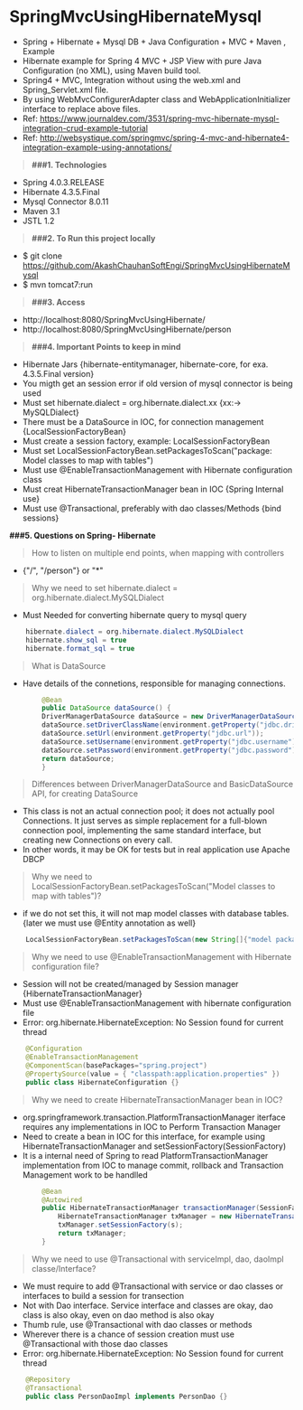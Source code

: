 # SpringMvcUsingHibernateMysql

* Spring + Hibernate + Mysql DB + Java Configuration + MVC + Maven , Example
* Hibernate example for Spring 4 MVC + JSP View with pure Java Configuration (no XML), using Maven build tool.
* Spring4 + MVC, Integration without using the web.xml and Spring_Servlet.xml file. 
* By using WebMvcConfigurerAdapter class and WebApplicationInitializer interface to replace above files.
* Ref: https://www.journaldev.com/3531/spring-mvc-hibernate-mysql-integration-crud-example-tutorial
* Ref: http://websystique.com/springmvc/spring-4-mvc-and-hibernate4-integration-example-using-annotations/

> **###1. Technologies**
* Spring 4.0.3.RELEASE
* Hibernate 4.3.5.Final
* Mysql Connector 8.0.11
* Maven 3.1
* JSTL 1.2

> **###2. To Run this project locally**
* $ git clone https://github.com/AkashChauhanSoftEngi/SpringMvcUsingHibernateMysql
* $ mvn tomcat7:run

> **###3.  Access** 
* http://localhost:8080/SpringMvcUsingHibernate/
* http://localhost:8080/SpringMvcUsingHibernate/person

> **###4.  Important Points to keep in mind**
* Hibernate Jars {hibernate-entitymanager, hibernate-core, for exa. 4.3.5.Final version}
* You migth get an session error if old version of mysql connector is being used
* Must set hibernate.dialect = org.hibernate.dialect.xx {xx:-> MySQLDialect}
* There must be a DataSource in IOC, for connection management {LocalSessionFactoryBean}
* Must create a session factory, example: LocalSessionFactoryBean
* Must set LocalSessionFactoryBean.setPackagesToScan("package: Model classes to map with tables")
* Must use @EnableTransactionManagement with Hibernate configuration class
* Must creat HibernateTransactionManager bean in IOC {Spring Internal use}
* Must use @Transactional, preferably with dao classes/Methods {bind sessions}

**###5.  Questions on Spring- Hibernate**
> How to listen on multiple end points, when mapping with controllers
* {"/", "/person"} or "*"

> Why we need to set hibernate.dialect = org.hibernate.dialect.MySQLDialect
* Must Needed for converting hibernate query to mysql query
```java
	hibernate.dialect = org.hibernate.dialect.MySQLDialect
	hibernate.show_sql = true
	hibernate.format_sql = true
```

> What is DataSource
* Have details of the connetions, responsible for managing connections.
```java
    	@Bean
    	public DataSource dataSource() {
		DriverManagerDataSource dataSource = new DriverManagerDataSource();
		dataSource.setDriverClassName(environment.getProperty("jdbc.driverClassName"));
		dataSource.setUrl(environment.getProperty("jdbc.url"));
		dataSource.setUsername(environment.getProperty("jdbc.username"));
		dataSource.setPassword(environment.getProperty("jdbc.password"));
		return dataSource;
    	}
```

> Differences between DriverManagerDataSource and BasicDataSource API, for creating DataSource
* This class is not an actual connection pool; it does not actually pool Connections. It just serves as simple replacement for a full-blown connection pool, implementing the same standard interface, but creating new Connections on every call.
* In other words, it may be OK for tests but in real application use Apache DBCP

> Why we need to LocalSessionFactoryBean.setPackagesToScan("Model classes to map with tables")?
* if we do not set this, it will not map model classes with database tables. {later we must use @Entity annotation as well}
```java
	LocalSessionFactoryBean.setPackagesToScan(new String[]{"model package location"});
```

> Why we need to use @EnableTransactionManagement with Hibernate configuration file?
* Session will not be created/managed by Session manager {HibernateTransactionManager}
* Must use @EnableTransactionManagement with hibernate configuration file
* Error: org.hibernate.HibernateException: No Session found for current thread
```java
	@Configuration
	@EnableTransactionManagement
	@ComponentScan(basePackages="spring.project")
	@PropertySource(value = { "classpath:application.properties" })
	public class HibernateConfiguration {}
```

> Why we need to create HibernateTransactionManager bean in IOC?
* org.springframework.transaction.PlatformTransactionManager iterface requires any implementations in IOC to Perform Transaction Manager
* Need to create a bean in IOC for this interface, for example using HibernateTransactionManager and setSessionFactory(SessionFactory)
* It is a internal need of Spring to read PlatformTransactionManager implementation from IOC to manage commit, rollback and Transaction Management work to be handlled
```java
    	@Bean
    	@Autowired
    	public HibernateTransactionManager transactionManager(SessionFactory s) {
       		HibernateTransactionManager txManager = new HibernateTransactionManager();
       		txManager.setSessionFactory(s);
       		return txManager;
    	}
```

> Why we need to use @Transactional with serviceImpl, dao, daoImpl classe/Interface?
* We must require to add @Transactional with service or dao classes or interfaces to build a session for transection
* Not with Dao interface. Service interface and classes are okay, dao class is also okay, even on dao method is also okay
* Thumb rule, use @Transactional with dao classes or methods
* Wherever there is a chance of session creation must use @Transactional with those dao classes
* Error: org.hibernate.HibernateException: No Session found for current thread
```java
	@Repository
	@Transactional
	public class PersonDaoImpl implements PersonDao {}
```
